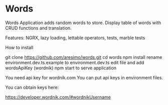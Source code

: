 # Words
Words
Application adds random words to store.
Display table of words with CRUD functions and translation.

Features: NGRX, lazy loading, lettable operators, tests, marble tests

How to install

git clone https://github.com/aresimo/words.git
cd words
npm install
rename environment.dev.ts.example to environment.dev.ts
edit file and add wordsApiKey (wordnik)
npm start to serve application

You need api key for wordnik.com
You can put api keys in environment files.

You can obtain keys here:

https://developer.wordnik.com/#wordnikUsername
